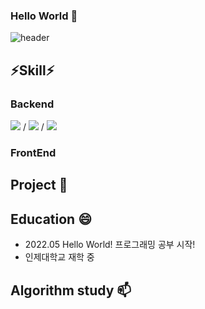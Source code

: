 ### Hello World 👋
![header](https://capsule-render.vercel.app/api?type=Soft&color=auto&height=300&section=header&text=HelloWorld&fontSize=90) 
<!--
**YuHyeonWook/YuHyeonWook** is a ✨ _special_ ✨ repository because its `README.md` (this file) appears on your GitHub profile.

Here are some ideas to get you started:

- 🔭 I’m currently working on ...
- 🌱 I’m currently learning ...
- 👯 I’m looking to collaborate on ...
- 🤔 I’m looking for help with ...
- 💬 Ask me about ...
- 📫 How to reach me: ...
- 😄 Pronouns: ...
- ⚡ Fun fact: ...
-->
## ⚡Skill⚡
### Backend
<img src="https://img.shields.io/badge/JAVA-blue?style=for-the-badge&logo=이미지 이름&logoColor=black"> / <img src="https://img.shields.io/badge/SPRING-green?style=for-the-badge&logo=이미지 이름 &logoColor=black"> / <img src="https://img.shields.io/badge/MYSQL-blue?style=for-the-badge&logo=이미지 이름&logoColor=black">

### FrontEnd



## Project 🌱 

## Education 😄
- 2022.05 Hello World! 프로그래밍 공부 시작!
- 인제대학교  재학 중

## Algorithm study 📫

